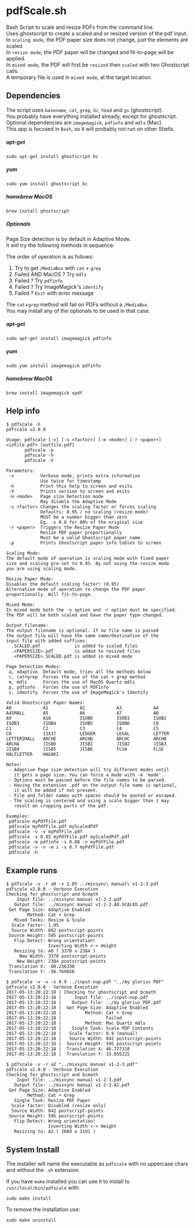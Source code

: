 # pdfScale.sh
Bash Script to scale and resize PDFs from the command line.  
Uses ghostscript to create a scaled and or resized version of the pdf input.  
In `scaling mode`, the PDF paper size does not change, just the elements are scaled.  
In `resize mode`, the PDF paper will be changed and fit-to-page will be applied.  
In `mixed mode`, the PDF will first be `resized` then `scaled` with two Ghostscript calls.  
A temporary file is used in `mixed mode`, at the target location.

## Dependencies  
The script uses `basename`, `cat`, `grep`, `bc`, `head` and `gs` (ghostscript).   
You probably have everything installed already, except for ghostscript.   
Optional dependencies are `imagemagick`, `pdfinfo` and `mdls` (Mac).  
This app is focused in `Bash`, so it will probably not run on other Shells.  

##### apt-get
```
sudo apt-get install ghostscript bc
```
##### yum
```
sudo yum install ghostscript bc
```
##### homebrew MacOS
```
brew install ghostscript
```
##### Optionals
Page Size detection is by default in Adaptive Mode.  
It will try the following methods in sequence:   
 
The order of operation is as follows:
 1. Try to get `/MediaBox` with `cat` + `grep`
 2. Failed AND MacOS ? Try `mdls`
 3. Failed ? Try `pdfinfo`
 4. Failed ? Try ImageMagick's `identify`
 5. Failed ? `Exit` with error message
 
The `cat`+`grep` method will fail on PDFs without a `/MediaBox`.   
You may install any of the optionals to be used in that case.   
  
##### apt-get
```
sudo apt-get install imagemagick pdfinfo
```
##### yum
```
sudo yum install imagemagick pdfinfo
```
##### homebrew MacOS
```
brew install imagemagick xpdf
```

 
## Help info
```
$ pdfscale -h
pdfscale v2.0.0

Usage: pdfscale [-v] [-s <factor>] [-m <mode>] [-r <paper>] <inFile.pdf> [outfile.pdf]
       pdfscale -p
       pdfscale -h
       pdfscale -V

Parameters:
 -v          Verbose mode, prints extra information
             Use twice for timestamp
 -h          Print this help to screen and exits
 -V          Prints version to screen and exits
 -m <mode>   Page size Detection mode 
             May disable the Adaptive Mode
 -s <factor> Changes the scaling factor or forces scaling
             Defaults: 0.95 / no scaling (resize mode)
             MUST be a number bigger than zero
             Eg. -s 0.8 for 80% of the original size
 -r <paper>  Triggers the Resize Paper Mode
             Resize PDF paper proportionally
             Must be a valid Ghostscript paper name
 -p          Prints Ghostscript paper info tables to screen

Scaling Mode:
The default mode of operation is scaling mode with fixed paper
size and scaling pre-set to 0.95. By not using the resize mode
you are using scaling mode.

Resize Paper Mode:
Disables the default scaling factor! (0.95)
Alternative mode of operation to change the PDF paper
proportionally. Will fit-to-page.

Mixed Mode:
In mixed mode both the -s option and -r option must be specified.
The PDF will be both scaled and have the paper type changed.

Output filename:
The output filename is optional. If no file name is passed
the output file will have the same name/destination of the
input file with added suffixes:
  .SCALED.pdf             is added to scaled files
  .<PAPERSIZE>.pdf        is added to resized files
  .<PAPERSIZE>.SCALED.pdf is added in mixed mode

Page Detection Modes:
 a, adaptive  Default mode, tries all the methods below
 c, cat+grep  Forces the use of the cat + grep method
 m, mdls      Forces the use of MacOS Quartz mdls
 p, pdfinfo   Forces the use of PDFInfo
 i, identify  Forces the use of ImageMagick's Identify

Valid Ghostscript Paper Names:
A0            A1            A2            A3            A4            
A4SMALL       A5            A6            A7            A8            
A9            A10           ISOB0         ISOB1         ISOB2         
ISOB3         ISOB4         ISOB5         ISOB6         C0            
C1            C2            C3            C4            C5            
C6            11X17         LEDGER        LEGAL         LETTER        
LETTERSMALL   ARCHE         ARCHD         ARCHC         ARCHB         
ARCHA         JISB0         JISB1         JISB2         JISB3         
JISB4         JISB5         JISB6         FLSA          FLSE          
HALFLETTER    HAGAKI        

Notes:
 - Adaptive Page size detection will try different modes until
   it gets a page size. You can force a mode with -m 'mode'.
 - Options must be passed before the file names to be parsed.
 - Having the extension .pdf on the output file name is optional,
   it will be added if not present.
 - File and folder names with spaces should be quoted or escaped.
 - The scaling is centered and using a scale bigger than 1 may
   result on cropping parts of the pdf.

Examples:
 pdfscale myPdfFile.pdf
 pdfscale myPdfFile.pdf myScaledPdf
 pdfscale -v -v myPdfFile.pdf
 pdfscale -s 0.85 myPdfFile.pdf myScaledPdf.pdf
 pdfscale -m pdfinfo -s 0.80 -v myPdfFile.pdf
 pdfscale -v -v -m i -s 0.7 myPdfFile.pdf
 pdfscale -h
```

## Example runs
```
$ pdfscale -v -r a0 -s 1.05 ../mixsync\ manual\ v1-2-3.pdf 
pdfscale v2.0.0 - Verbose Execution
Checking for ghostscript and bcmath
    Input file: ../mixsync manual v1-2-3.pdf
   Output file: ../mixsync manual v1-2-3.A0.SCALED.pdf
 Get Page Size: Adaptive Enabled
        Method: Cat + Grep
   Mixed Tasks: Resize & Scale
  Scale factor: 1.05
  Source Width: 842 postscript-points
 Source Height: 595 postscript-points
   Flip Detect: Wrong orientation!
                Inverting Width <-> Height
   Resizing to: A0 ( 3370 x 2384 )
     New Width: 3370 postscript-points
    New Height: 2384 postscript-points
 Translation X: -80.236330
 Translation Y: -56.760656
```
```
$ pdfscale -v -v -s 0.9 ../input-nup.pdf "../my glorius PDF" 
pdfscale v2.0.0 - Verbose Execution
2017-05-13:20:22:18 | Checking for ghostscript and bcmath
2017-05-13:20:22:18 |     Input file: ../input-nup.pdf
2017-05-13:20:22:18 |    Output file: ../my glorius PDF.pdf
2017-05-13:20:22:18 |  Get Page Size: Adaptive Enabled
2017-05-13:20:22:18 |         Method: Cat + Grep
2017-05-13:20:22:18 |                 Failed
2017-05-13:20:22:18 |         Method: Mac Quartz mdls
2017-05-13:20:22:18 |    Single Task: Scale PDF Contents
2017-05-13:20:22:18 |   Scale factor: 0.9 (manual)
2017-05-13:20:22:18 |   Source Width: 842 postscript-points
2017-05-13:20:22:18 |  Source Height: 595 postscript-points
2017-05-13:20:22:18 |  Translation X: 46.777310
2017-05-13:20:22:18 |  Translation Y: 33.055225
```
```
$ pdfscale -v -r a2 "../mixsync manual v1-2-3.pdf" 
pdfscale v2.0.0 - Verbose Execution
Checking for ghostscript and bcmath
    Input file: ../mixsync manual v1-2-3.pdf
   Output file: ../mixsync manual v1-2-3.A2.pdf
 Get Page Size: Adaptive Enabled
        Method: Cat + Grep
   Single Task: Resize PDF Paper
  Scale factor: Disabled (resize only)
  Source Width: 842 postscript-points
 Source Height: 595 postscript-points
   Flip Detect: Wrong orientation!
                Inverting Width <-> Height
   Resizing to: A2 ( 1684 x 1191 )
```

## System Install
The installer will name the executable as `pdfscale` with no uppercase chars and without the `.sh` extension.  
  
If you have `make` installed you can use it to install to `/usr/local/bin/pdfscale` with:  
```
sudo make install
```  
  
To remove the installation use:  
```
sudo make uninstall
```
